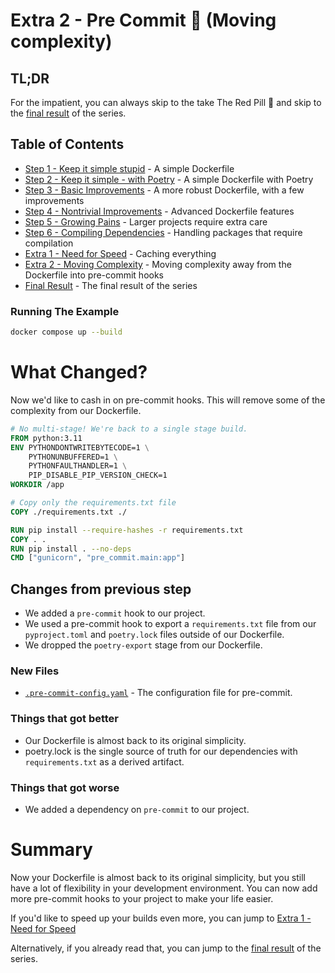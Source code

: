 # Extra 2 - Pre Commit 🎣 (Moving complexity)

## TL;DR

For the impatient, you can always skip to the take The Red Pill 💊 and skip to
the [final result](../README.md#final-result) of the series.

## Table of Contents

* [Step 1 - Keep it simple stupid](../step-1-kiss-requirements/README.md) - A simple Dockerfile
* [Step 2 - Keep it simple - with Poetry](../step-2-kiss-poetry/README.md) - A simple Dockerfile with Poetry
* [Step 3 - Basic Improvements](../step-3-basic-improvements/README.md) - A more robust Dockerfile, with a few
  improvements
* [Step 4 - Nontrivial Improvements](../step-4-nontrivial-improvements/README.md) - Advanced Dockerfile features
* [Step 5 - Growing Pains](../step-5-larger-project/README.md) - Larger projects require extra care
* [Step 6 - Compiling Dependencies](../step-6-compiling-dependencies/README.md) - Handling packages that require
  compilation
* [Extra 1 - Need for Speed](../extra-1-need-for-speed/README.md) - Caching everything
* [Extra 2 - Moving Complexity](../extra-2-pre-commit/README.md) - Moving complexity away from the Dockerfile into
  pre-commit hooks
* [Final Result](../README.md#final-result) - The final result of the series

### Running The Example

```bash
docker compose up --build
```

# What Changed?

Now we'd like to cash in on pre-commit hooks. This will remove some of the complexity from our Dockerfile.

```dockerfile
# No multi-stage! We're back to a single stage build.
FROM python:3.11
ENV PYTHONDONTWRITEBYTECODE=1 \
    PYTHONUNBUFFERED=1 \
    PYTHONFAULTHANDLER=1 \
    PIP_DISABLE_PIP_VERSION_CHECK=1
WORKDIR /app

# Copy only the requirements.txt file
COPY ./requirements.txt ./

RUN pip install --require-hashes -r requirements.txt
COPY . .
RUN pip install . --no-deps
CMD ["gunicorn", "pre_commit.main:app"]
```

## Changes from previous step

* We added a `pre-commit` hook to our project.
* We used a pre-commit hook to export a `requirements.txt` file from our `pyproject.toml` and `poetry.lock` files
  outside of
  our Dockerfile.
* We dropped the `poetry-export` stage from our Dockerfile.

### New Files

* [`.pre-commit-config.yaml`](../.pre-commit-config.yaml) - The configuration file for pre-commit.

### Things that got better

* Our Dockerfile is almost back to its original simplicity.
* poetry.lock is the single source of truth for our dependencies with `requirements.txt` as a derived artifact.

### Things that got worse

* We added a dependency on `pre-commit` to our project.

# Summary

Now your Dockerfile is almost back to its original simplicity, but you still have a lot of flexibility in your
development environment. You can now add more pre-commit hooks to your project to make your life easier.

If you'd like to speed up your builds even more, you can jump
to [Extra 1 - Need for Speed](../extra-1-need-for-speed/README.md)

Alternatively, if you already read that, you can jump to the [final result](../README.md#final-result) of the series.